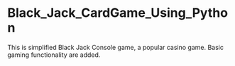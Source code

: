 # Black_Jack_CardGame_Using_Python
This is simplified Black Jack Console game, a popular casino game. Basic gaming functionality are added.

